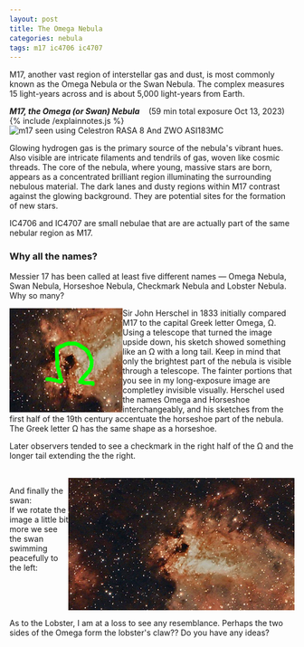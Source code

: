 ```yaml
---
layout: post
title: The Omega Nebula
categories: nebula
tags: m17 ic4706 ic4707
---
```


M17, another vast region of interstellar gas and dust, is most commonly known as the Omega Nebula or the Swan Nebula. The complex measures 15 light-years across and is about 5,000 light-years from Earth. 


_**M17, the Omega (or Swan) Nebula**_  &nbsp;&nbsp; (59 min total exposure Oct 13, 2023)<br>
{% include /explainnotes.js %}
<img src = "{{ site.baseurl }}/images/m17_2023-10-13T00_03_02_NinaSirLDFdF(177x20s=59m)_GraX_crop+sirilstarnetB+ASAC+PSE.jpg"
alt = "m17 seen using Celestron RASA 8 And ZWO ASI183MC"
onmouseover = "this.src='{{ site.baseurl }}/images/m17_2023-10-13T00_03_02_NinaSirLDFdF(177x20s=59m)_GraX_crop+sirilstarnetB+ASAC+PSE_notes.jpg'"
onmouseout = "this.src='{{ site.baseurl }}/images/m17_2023-10-13T00_03_02_NinaSirLDFdF(177x20s=59m)_GraX_crop+sirilstarnetB+ASAC+PSE.jpg'"
/><br>

Glowing hydrogen gas is the primary source of the nebula's vibrant hues. Also visible are intricate filaments and tendrils of gas, woven like cosmic threads. The core of the nebula, where young, massive stars are born, appears as a concentrated brilliant region illuminating the surrounding nebulous material. The dark lanes and dusty regions within M17 contrast against the glowing background. They are potential sites for the formation of new stars.

IC4706 and IC4707 are small nebulae that are are actually part of the same nebular region as M17.

### Why all the names?

Messier 17 has been called at least five different names — Omega Nebula, Swan Nebula, Horseshoe Nebula, Checkmark Nebula and Lobster Nebula. Why so many?

<img src="/images/m17_2023-10-13T00_03_02_NinaSirLDFdF(177x20s=59m)_GraX_crop+sirilstarnetB+ASAC+PSE-omega.jpg" align="left" width="200px"/>

Sir John Herschel in 1833 initially compared M17 to the capital Greek letter Omega, Ω. Using a telescope that turned the image upside down, his sketch showed something like an Ω with a long tail. Keep in mind that only the brightest part of the nebula is visible through a telescope.  The fainter portions that you see in my long-exposure image are completley invisible visually. Herschel used the names Omega and Horseshoe interchangeably, and his sketches from the first half of the 19th century accentuate the horseshoe part of the nebula. The Greek letter Ω has the same shape as a horseshoe.

Later observers tended to see a checkmark in the right half of the Ω and the longer tail extending the the right. 

<br clear="left"/>
<img src="/images/m17_2023-10-13T00_03_02_NinaSirLDFdF(177x20s=59m)_GraX_crop+sirilstarnetB+ASAC+PSE-swan.jpg" align="right" width="400px"/>

And finally the swan:  
If we rotate the image a little bit more we see the swan swimming peacefully to the left:
<br clear="right"/>

As to the Lobster, I am at a loss to see any resemblance.  Perhaps the two sides of the Omega form the lobster's claw??  Do you have any ideas?
